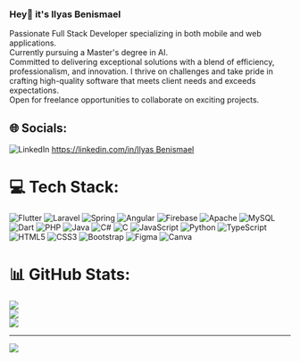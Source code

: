 ### Hey👋 it's Ilyas Benismael 

Passionate Full Stack Developer specializing in both mobile and web applications.<br>Currently pursuing a Master's degree in AI. <br>Committed to delivering exceptional solutions with a blend of efficiency, professionalism, and innovation. I thrive on challenges and take pride in crafting high-quality software that meets client needs and exceeds expectations.<br>Open for freelance opportunities to collaborate on exciting projects.


## 🌐 Socials:
![LinkedIn](https://img.shields.io/badge/LinkedIn-%230077B5.svg?logo=linkedin&logoColor=white) [https://linkedin.com/in/Ilyas Benismael](https://www.linkedin.com/in/ilyas-benismael-210a97264/) 

# 💻 Tech Stack:
![Flutter](https://img.shields.io/badge/Flutter-%2302569B.svg?style=for-the-badge&logo=Flutter&logoColor=white) ![Laravel](https://img.shields.io/badge/laravel-%23FF2D20.svg?style=for-the-badge&logo=laravel&logoColor=white) ![Spring](https://img.shields.io/badge/spring-%236DB33F.svg?style=for-the-badge&logo=spring&logoColor=white) ![Angular](https://img.shields.io/badge/angular-%23DD0031.svg?style=for-the-badge&logo=angular&logoColor=white) 
![Firebase](https://img.shields.io/badge/firebase-%23039BE5.svg?style=for-the-badge&logo=firebase) ![Apache](https://img.shields.io/badge/apache-%23D42029.svg?style=for-the-badge&logo=apache&logoColor=white) ![MySQL](https://img.shields.io/badge/mysql-%2300000f.svg?style=for-the-badge&logo=mysql&logoColor=white)            
![Dart](https://img.shields.io/badge/dart-%230175C2.svg?style=for-the-badge&logo=dart&logoColor=white)  ![PHP](https://img.shields.io/badge/php-%23777BB4.svg?style=for-the-badge&logo=php&logoColor=white)  ![Java](https://img.shields.io/badge/java-%23ED8B00.svg?style=for-the-badge&logo=openjdk&logoColor=white) ![C#](https://img.shields.io/badge/c%23-%23239120.svg?style=for-the-badge&logo=csharp&logoColor=white) ![C](https://img.shields.io/badge/c-%2300599C.svg?style=for-the-badge&logo=c&logoColor=white) 
 ![JavaScript](https://img.shields.io/badge/javascript-%23323330.svg?style=for-the-badge&logo=javascript&logoColor=%23F7DF1E) ![Python](https://img.shields.io/badge/python-3670A0?style=for-the-badge&logo=python&logoColor=ffdd54) ![TypeScript](https://img.shields.io/badge/typescript-%23007ACC.svg?style=for-the-badge&logo=typescript&logoColor=white)  
![HTML5](https://img.shields.io/badge/html5-%23E34F26.svg?style=for-the-badge&logo=html5&logoColor=white) ![CSS3](https://img.shields.io/badge/css3-%231572B6.svg?style=for-the-badge&logo=css3&logoColor=white) ![Bootstrap](https://img.shields.io/badge/bootstrap-%238511FA.svg?style=for-the-badge&logo=bootstrap&logoColor=white)
![Figma](https://img.shields.io/badge/figma-%23F24E1E.svg?style=for-the-badge&logo=figma&logoColor=white) ![Canva](https://img.shields.io/badge/Canva-%2300C4CC.svg?style=for-the-badge&logo=Canva&logoColor=white) 
# 📊 GitHub Stats:
![](https://github-readme-stats.vercel.app/api?username=ilyasBenismael&theme=dark&hide_border=false&include_all_commits=false&count_private=false)<br/>
![](https://github-readme-streak-stats.herokuapp.com/?user=ilyasBenismael&theme=dark&hide_border=false)<br/>
![](https://github-readme-stats.vercel.app/api/top-langs/?username=ilyasBenismael&theme=dark&hide_border=false&include_all_commits=false&count_private=false&layout=compact)

---
[![](https://visitcount.itsvg.in/api?id=ilyasBenismael&icon=0&color=0)](https://visitcount.itsvg.in)

<!-- Proudly created with GPRM ( https://gprm.itsvg.in ) -->
